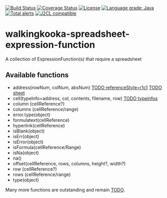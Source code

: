 [![Build Status](https://github.com/mP1/walkingkooka-spreadsheet-expression-function/actions/workflows/build.yaml/badge.svg)](https://github.com/mP1/walkingkooka-spreadsheet-expression-function/actions/workflows/build.yaml/badge.svg)
[![Coverage Status](https://coveralls.io/repos/github/mP1/walkingkooka-spreadsheet-expression-function/badge.svg?branch=master)](https://coveralls.io/github/mP1/walkingkooka-spreadsheet-expression-function?branch=master)
[![License](https://img.shields.io/badge/License-Apache%202.0-blue.svg)](https://opensource.org/licenses/Apache-2.0)
[![Language grade: Java](https://img.shields.io/lgtm/grade/java/g/mP1/walkingkooka-spreadsheet-expression-function.svg?logo=lgtm&logoWidth=18)](https://lgtm.com/projects/g/mP1/walkingkooka-spreadsheet-expression-function/context:java)
[![Total alerts](https://img.shields.io/lgtm/alerts/g/mP1/walkingkooka-spreadsheet-expression-function.svg?logo=lgtm&logoWidth=18)](https://lgtm.com/projects/g/mP1/walkingkooka-spreadsheet-expression-function/alerts/)
[![J2CL compatible](https://img.shields.io/badge/J2CL-compatible-brightgreen.svg)](https://github.com/mP1/j2cl-central)



# walkingkooka-spreadsheet-expression-function
A collection of ExpressionFunction(s) that require a spreadsheet



## Available functions

- address(rowNum, colNum,
  absNum) [TODO referenceStyle=r1c1](https://github.com/mP1/walkingkooka-spreadsheet-expression-function/issues/45) [TODO sheet](https://github.com/mP1/walkingkooka-spreadsheet-expression-function/issues/46)
- cell(typeInfo=address, col, contents, filename,
  row) [TODO typeinfos](https://github.com/mP1/walkingkooka-spreadsheet-expression-function/issues/26)
- column (cellReference?)
- columns (cellReference/range)
- error.type(object)
- formulatext(cellReference)
- hyperlink(cellReference)
- isBlank(object)
- isErr(object)
- isError(object)
- isFormula(cellReference/Range)
- isNa(object)
- na()
- offset(cellReference, rows, columns, height?, width?)
- row (cellReference?)
- rows (cellReference/range)
- type(object)


Many more functions are outstanding and remain [TODO](https://github.com/mP1/walkingkooka-spreadsheet-expression-function/issues).